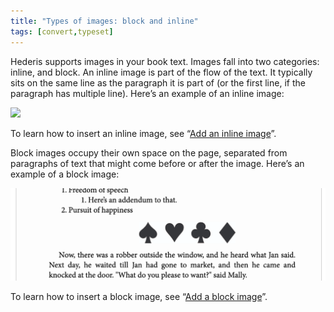 ```yaml
---
title: "Types of images: block and inline"
tags: [convert,typeset]
---
```

 
<html><body><section data-type="chapter" class="hsecchapter" data-hederis-type="hsecchapter" id="block-and-inline-images" data-pi-attrs="id: block-and-inline-images; data-tags: convert,typeset;" role="doc-chapter" data-tags="convert,typeset" data-author-name=" " data-book-title=" " title="Types of images: block and inline"><p class="hblkp" data-hederis-type="hblkp" id="pOKrlK2IU">Hederis supports images in your book text. Images fall into two categories: inline, and block. An inline image is part of the flow of the text. It typically sits on the same line as the paragraph it is part of (or the first line, if the paragraph has multiple line). Here&#8217;s an example of an inline image:</p><img data-hederis-type="hblkimg" class="hblkimg" id="pvxocvuQl" src="/images/imgtyps1.png" data-img-src="/images/imgtyps1.png"/><p class="hblkp" data-hederis-type="hblkp" id="pT0aOv46f">To learn how to insert an inline image, see &#8220;<a href="{% link _docs/add-an-inline-image.md %}" data-hederis-type="hspana" id="pxUlHGPk8"><span class="Hyperlink" data-hederis-type="hspnspan" id="pwKMubygs">Add an inline image</span></a>&#8221;.</p><p class="hblkp" data-hederis-type="hblkp" id="p2syAkADA">Block images occupy their own space on the page, separated from paragraphs of text that might come before or after the image. Here&#8217;s an example of a block image:</p><img data-hederis-type="hblkimg" class="hblkimg" id="pxwe6zDpe" src="/images/imgtypes2.png" data-img-src="/images/imgtypes2.png"/><p class="hblkp" data-hederis-type="hblkp" id="p4ByfwAvS">To learn how to insert a block image, see &#8220;<a href="{% link _docs/add-an-image.md %}" data-hederis-type="hspana" id="piIk9HCq0"><span class="Hyperlink" data-hederis-type="hspnspan" id="piDys4ghP">Add a block image</span></a>&#8221;.</p></section></body></html>
